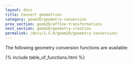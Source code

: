 ```yaml
---
layout: docs
title: Convert geometries
category: geom2D/geometry-conversion
prev_section: geom2D/affine-transformations
next_section: geom2D/geometry-creation
permalink: /docs/1.5.0/geom2D/geometry-conversion/
---
```


The following geometry conversion functions are available:

{% include table_of_functions.html %}

